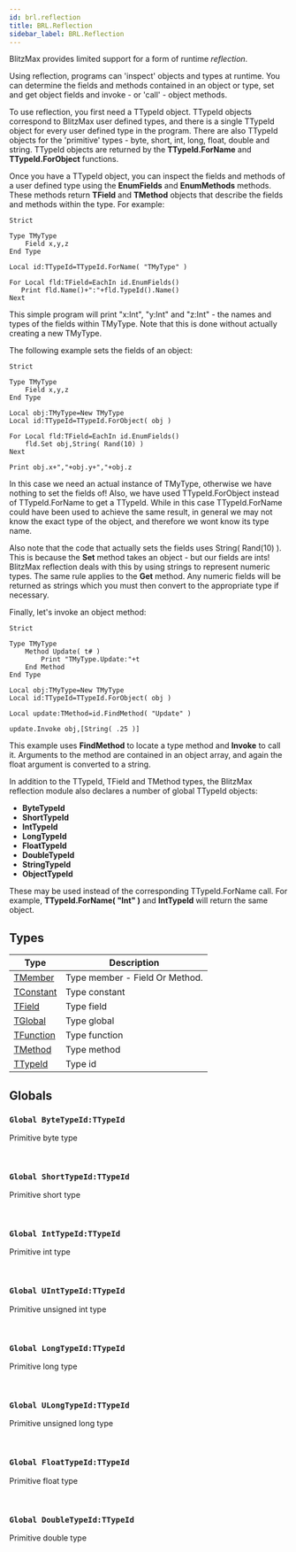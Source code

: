 ```yaml
---
id: brl.reflection
title: BRL.Reflection
sidebar_label: BRL.Reflection
---
```



BlitzMax provides limited support for a form of runtime <i>reflection</i>.

Using reflection, programs can 'inspect' objects and types at runtime. You can determine the fields and methods contained in an object or type, set and get object fields and invoke - or 'call' - object methods.

To use reflection, you first need a TTypeId object. TTypeId objects correspond to BlitzMax user defined types, and there is a single TTypeId object for every user defined type in the program. There are also TTypeId objects for the 'primitive' types - byte, short, int, long, float, double and string. TTypeId objects are returned by the <b>TTypeId.ForName</b> and <b>TTypeId.ForObject</b> functions.

Once you have a TTypeId object, you can inspect the fields and methods of a user defined type using the <b>EnumFields</b> and <b>EnumMethods</b> methods. These methods return <b>TField</b> and <b>TMethod</b> objects that describe the fields and methods within the type. For example:
```
Strict

Type TMyType
	Field x,y,z
End Type

Local id:TTypeId=TTypeId.ForName( "TMyType" )

For Local fld:TField=EachIn id.EnumFields()
   Print fld.Name()+":"+fld.TypeId().Name()
Next
````

This simple program will print "x:Int", "y:Int" and "z:Int" - the names and types of the fields within TMyType. Note that this is done without actually creating a new TMyType.

The following example sets the fields of an object:
```
Strict

Type TMyType
	Field x,y,z
End Type

Local obj:TMyType=New TMyType
Local id:TTypeId=TTypeId.ForObject( obj )

For Local fld:TField=EachIn id.EnumFields()
	fld.Set obj,String( Rand(10) )
Next

Print obj.x+","+obj.y+","+obj.z
````

In this case we need an actual instance of TMyType, otherwise we have nothing to set the fields of! Also, we have used TTypeId.ForObject instead of TTypeId.ForName to get a TTypeId. While in this case TTypeId.ForName could have been used to achieve the same result, in general we may not know the exact type of the object, and therefore we wont know its type name.

Also note that the code that actually sets the fields uses String( Rand(10) ). This is because the <b>Set</b> method takes an object - but our fields are ints! BlitzMax reflection deals with this by using strings to represent numeric types. The same rule applies to the <b>Get</b> method. Any numeric fields will be returned as strings which you must then convert to the appropriate type if necessary.

Finally, let's invoke an object method:
```
Strict

Type TMyType
	Method Update( t# )
		Print "TMyType.Update:"+t
	End Method
End Type

Local obj:TMyType=New TMyType
Local id:TTypeId=TTypeId.ForObject( obj )

Local update:TMethod=id.FindMethod( "Update" )

update.Invoke obj,[String( .25 )]
````

This example uses <b>FindMethod</b> to locate a type method and <b>Invoke</b> to call it. Arguments to the method are contained in an object array, and again the float argument is converted to a string.

In addition to the TTypeId, TField and TMethod types, the BlitzMax reflection module also declares a number of global TTypeId objects:

 * <b>ByteTypeId</b>
 * <b>ShortTypeId</b>
 * <b>IntTypeId</b>
 * <b>LongTypeId</b>
 * <b>FloatTypeId</b>
 * <b>DoubleTypeId</b>
 * <b>StringTypeId</b>
 * <b>ObjectTypeId</b>

These may be used instead of the corresponding TTypeId.ForName call. For example, <b>TTypeId.ForName( "Int" )</b> and <b>IntTypeId</b> will return the same object.


## Types
| Type | Description |
|---|---|
| [TMember](../../brl/brl.reflection/tmember) | Type member - Field Or Method. |
| [TConstant](../../brl/brl.reflection/tconstant) | Type constant |
| [TField](../../brl/brl.reflection/tfield) | Type field |
| [TGlobal](../../brl/brl.reflection/tglobal) | Type global |
| [TFunction](../../brl/brl.reflection/tfunction) | Type function |
| [TMethod](../../brl/brl.reflection/tmethod) | Type method |
| [TTypeId](../../brl/brl.reflection/ttypeid) | Type id |

## Globals

### `Global ByteTypeId:TTypeId`

Primitive byte type

<br/>

### `Global ShortTypeId:TTypeId`

Primitive short type

<br/>

### `Global IntTypeId:TTypeId`

Primitive int type

<br/>

### `Global UIntTypeId:TTypeId`

Primitive unsigned int type

<br/>

### `Global LongTypeId:TTypeId`

Primitive long type

<br/>

### `Global ULongTypeId:TTypeId`

Primitive unsigned long type

<br/>

### `Global FloatTypeId:TTypeId`

Primitive float type

<br/>

### `Global DoubleTypeId:TTypeId`

Primitive double type

<br/>

